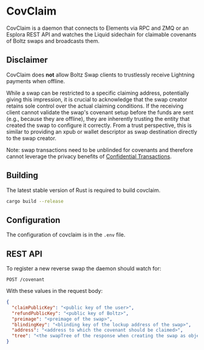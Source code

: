 # CovClaim

CovClaim is a daemon that connects to Elements via RPC and ZMQ or an Esplora REST API and watches the Liquid sidechain for claimable
covenants of Boltz swaps and broadcasts them.

## Disclaimer

CovClaim does **not** allow Boltz Swap clients to trustlessly receive Lightning payments when offline.

While a swap can be restricted to a specific claiming address, potentially giving this impression, it is crucial to acknowledge that
the swap creator retains sole control over the actual claiming conditions. If the receiving client cannot validate the swap's covenant
setup before the funds are sent (e.g., because they are offline), they are inherently trusting the entity that created the swap to
configure it correctly. From a trust perspective, this is similar to providing an xpub or wallet descriptor as swap destination
directly to the swap creator.

Note: swap transactions need to be unblinded for covenants and therefore cannot leverage the privacy benefits of
[Confidential Transactions](https://glossary.blockstream.com/confidential-transactions/).

## Building

The latest stable version of Rust is required to build covclaim.

```bash
cargo build --release
```

## Configuration

The configuration of covclaim is in the `.env` file.

## REST API

To register a new reverse swap the daemon should watch for:

`POST /covenant`

With these values in the request body:

```JSON
{
  "claimPublicKey": "<public key of the user>",
  "refundPublicKey": "<public key of Boltz>",
  "preimage": "<preimage of the swap>",
  "blindingKey": "<blinding key of the lockup address of the swap>",
  "address": "<address to which the covenant should be claimed>",
  "tree": "<the swapTree of the response when creating the swap as object>"
}
```
